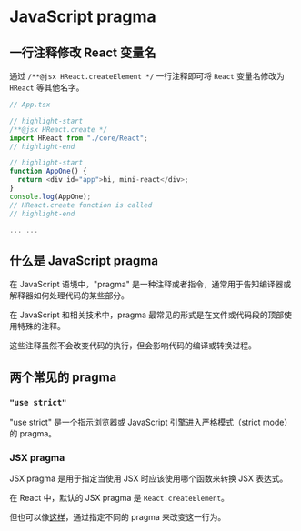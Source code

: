 # JavaScript pragma

## 一行注释修改 React 变量名

通过 `/**@jsx HReact.createElement */` 一行注释即可将 `React` 变量名修改为 `HReact` 等其他名字。

```ts
// App.tsx

// highlight-start
/**@jsx HReact.create */
import HReact from "./core/React";
// highlight-end

// highlight-start
function AppOne() {
  return <div id="app">hi, mini-react</div>;
}
console.log(AppOne);
// HReact.create function is called
// highlight-end

... ...
```

## 什么是 JavaScript pragma

在 JavaScript 语境中，"pragma" 是一种注释或者指令，通常用于告知编译器或解释器如何处理代码的某些部分。

在 JavaScript 和相关技术中，pragma 最常见的形式是在文件或代码段的顶部使用特殊的注释。

这些注释虽然不会改变代码的执行，但会影响代码的编译或转换过程。

## 两个常见的 pragma

### `"use strict"`

"use strict" 是一个指示浏览器或 JavaScript 引擎进入严格模式（strict mode）的 pragma。

### JSX pragma

JSX pragma 是用于指定当使用 JSX 时应该使用哪个函数来转换 JSX 表达式。

在 React 中，默认的 JSX pragma 是 `React.createElement`。

但也可以像[这样](#一行注释修改-react-变量名)，通过指定不同的 pragma 来改变这一行为。
